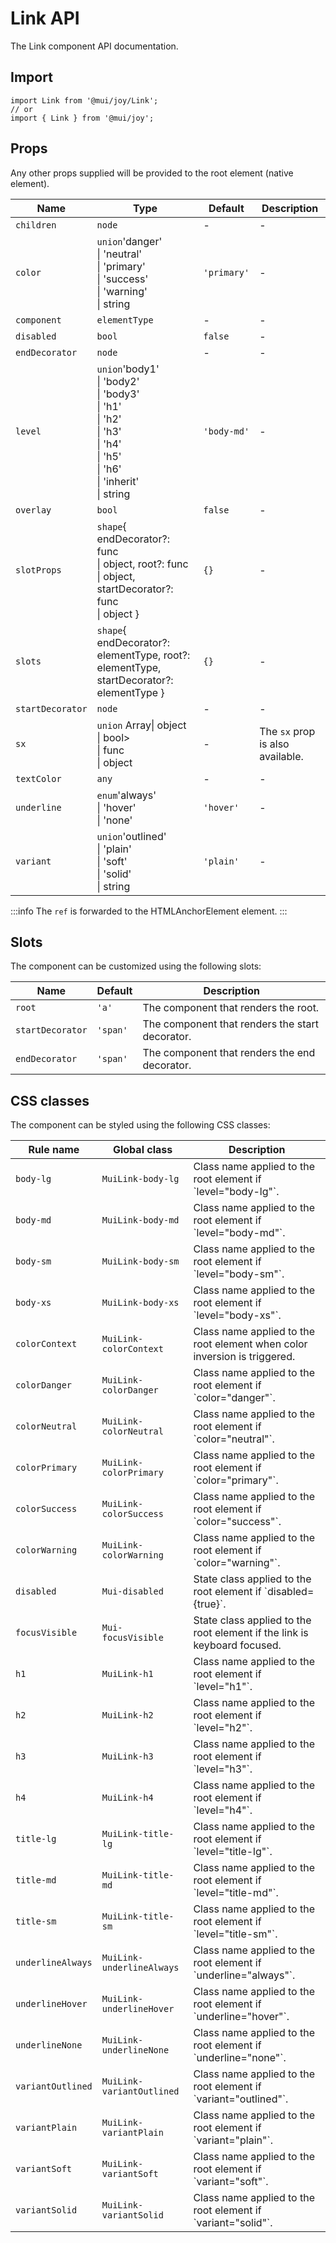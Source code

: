 # Link API

The Link component API documentation.

## Import

```
import Link from '@mui/joy/Link';
// or
import { Link } from '@mui/joy';
```

## Props

Any other props supplied will be provided to the root element (native element).

| Name | Type | Default | Description |
| --- | --- | --- | --- |
| `children` | `node` | - | - |
| `color` | `union`'danger'<br>\| 'neutral'<br>\| 'primary'<br>\| 'success'<br>\| 'warning'<br>\| string | `'primary'` | - |
| `component` | `elementType` | - | - |
| `disabled` | `bool` | `false` | - |
| `endDecorator` | `node` | - | - |
| `level` | `union`'body1'<br>\| 'body2'<br>\| 'body3'<br>\| 'h1'<br>\| 'h2'<br>\| 'h3'<br>\| 'h4'<br>\| 'h5'<br>\| 'h6'<br>\| 'inherit'<br>\| string | `'body-md'` | - |
| `overlay` | `bool` | `false` | - |
| `slotProps` | `shape`{ endDecorator?: func<br>\| object, root?: func<br>\| object, startDecorator?: func<br>\| object } | `{}` | - |
| `slots` | `shape`{ endDecorator?: elementType, root?: elementType, startDecorator?: elementType } | `{}` | - |
| `startDecorator` | `node` | - | - |
| `sx` | `union` Array\| object<br>\| bool><br>\| func<br>\| object | - | The `sx` prop is also available. |
| `textColor` | `any` | - | - |
| `underline` | `enum`'always'<br>\| 'hover'<br>\| 'none' | `'hover'` | - |
| `variant` | `union`'outlined'<br>\| 'plain'<br>\| 'soft'<br>\| 'solid'<br>\| string | `'plain'` | - |

:::info
The `ref` is forwarded to the HTMLAnchorElement element.
:::

## Slots

The component can be customized using the following slots:

| Name | Default | Description |
| --- | --- | --- |
| `root` | `'a'` | The component that renders the root. |
| `startDecorator` | `'span'` | The component that renders the start decorator. |
| `endDecorator` | `'span'` | The component that renders the end decorator. |

## CSS classes

The component can be styled using the following CSS classes:

| Rule name | Global class | Description |
| --- | --- | --- |
| `body-lg` | `MuiLink-body-lg` | Class name applied to the root element if \`level="body-lg"\`. |
| `body-md` | `MuiLink-body-md` | Class name applied to the root element if \`level="body-md"\`. |
| `body-sm` | `MuiLink-body-sm` | Class name applied to the root element if \`level="body-sm"\`. |
| `body-xs` | `MuiLink-body-xs` | Class name applied to the root element if \`level="body-xs"\`. |
| `colorContext` | `MuiLink-colorContext` | Class name applied to the root element when color inversion is triggered. |
| `colorDanger` | `MuiLink-colorDanger` | Class name applied to the root element if \`color="danger"\`. |
| `colorNeutral` | `MuiLink-colorNeutral` | Class name applied to the root element if \`color="neutral"\`. |
| `colorPrimary` | `MuiLink-colorPrimary` | Class name applied to the root element if \`color="primary"\`. |
| `colorSuccess` | `MuiLink-colorSuccess` | Class name applied to the root element if \`color="success"\`. |
| `colorWarning` | `MuiLink-colorWarning` | Class name applied to the root element if \`color="warning"\`. |
| `disabled` | `Mui-disabled` | State class applied to the root element if \`disabled={true}\`. |
| `focusVisible` | `Mui-focusVisible` | State class applied to the root element if the link is keyboard focused. |
| `h1` | `MuiLink-h1` | Class name applied to the root element if \`level="h1"\`. |
| `h2` | `MuiLink-h2` | Class name applied to the root element if \`level="h2"\`. |
| `h3` | `MuiLink-h3` | Class name applied to the root element if \`level="h3"\`. |
| `h4` | `MuiLink-h4` | Class name applied to the root element if \`level="h4"\`. |
| `title-lg` | `MuiLink-title-lg` | Class name applied to the root element if \`level="title-lg"\`. |
| `title-md` | `MuiLink-title-md` | Class name applied to the root element if \`level="title-md"\`. |
| `title-sm` | `MuiLink-title-sm` | Class name applied to the root element if \`level="title-sm"\`. |
| `underlineAlways` | `MuiLink-underlineAlways` | Class name applied to the root element if \`underline="always"\`. |
| `underlineHover` | `MuiLink-underlineHover` | Class name applied to the root element if \`underline="hover"\`. |
| `underlineNone` | `MuiLink-underlineNone` | Class name applied to the root element if \`underline="none"\`. |
| `variantOutlined` | `MuiLink-variantOutlined` | Class name applied to the root element if \`variant="outlined"\`. |
| `variantPlain` | `MuiLink-variantPlain` | Class name applied to the root element if \`variant="plain"\`. |
| `variantSoft` | `MuiLink-variantSoft` | Class name applied to the root element if \`variant="soft"\`. |
| `variantSolid` | `MuiLink-variantSolid` | Class name applied to the root element if \`variant="solid"\`. |